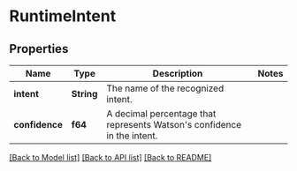 # RuntimeIntent

## Properties

Name | Type | Description | Notes
------------ | ------------- | ------------- | -------------
**intent** | **String** | The name of the recognized intent. | 
**confidence** | **f64** | A decimal percentage that represents Watson's confidence in the intent. | 

[[Back to Model list]](../README.md#documentation-for-models) [[Back to API list]](../README.md#documentation-for-api-endpoints) [[Back to README]](../README.md)


